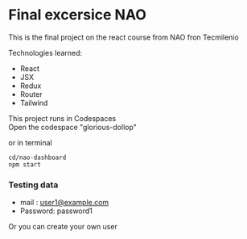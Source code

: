 # Final excersice NAO
This is the final project on the react course from NAO fron Tecmilenio

Technologies learned:
- React
- JSX
- Redux
- Router
- Tailwind

This project runs in Codespaces <br/>
Open the codespace "glorious-dollop"

or in terminal 
```
cd/nao-dashboard
npm start
```
### Testing data
- mail : user1@example.com
- Password: password1

Or you can create your own user

